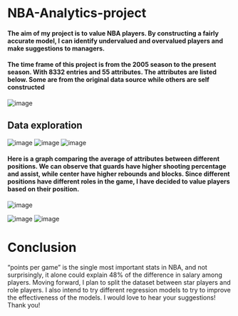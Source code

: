 # NBA-Analytics-project
#### The aim of my project is to value NBA players. By constructing a fairly accurate model, I can identify undervalued and overvalued players and make suggestions to managers.
#### The time frame of this project is from the 2005 season to the present season. With 8332 entries and 55 attributes. The attributes are listed below. Some are from the original data source while others are self constructed
![image](https://github.com/user-attachments/assets/2ca7ba88-c7c1-4ef9-a398-f431b3470869)
## Data exploration
![image](https://github.com/user-attachments/assets/71bbe1c8-5fc9-4ad3-a366-07115f7572e6)
![image](https://github.com/user-attachments/assets/26d12091-1b65-468f-8809-50006d69902f)
![image](https://github.com/user-attachments/assets/04ce15e1-7f88-4ca5-a47d-c9b76d4d3768)
#### Here is a graph comparing the average of attributes between different positions. We can observe that guards have higher shooting percentage and assist, while center have higher rebounds and blocks. Since different positions have different roles in the game, I have decided to value players based on their position.
![image](https://github.com/user-attachments/assets/f0666b90-908f-4087-ab80-690d8ef787a0)

![image](https://github.com/user-attachments/assets/3d1b8cba-d99d-4720-b74f-afac694bfc6e)
![image](https://github.com/user-attachments/assets/88267a8b-6144-4f2f-ad0e-570611b25e06)
# Conclusion
“points per game” is the single most important stats in NBA, and not surprisingly, it alone could explain 48% of the difference in salary among players.
Moving forward, I plan to split the dataset between star players and role players. I also intend to try different regression models to try to improve the effectiveness of the models.
I would love to hear your suggestions! Thank you!

